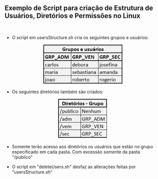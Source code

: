 ## Exemplo de Script para criação de Estrutura de Usuários, Diretórios e Permissões no Linux

<br>

* O script em usersStructure.sh cria os seguintes grupos e usuários:

<p align="center">
    <img src='./Grupos.png' />
</p>

* Os seguintes diretórios também são criados:
<p align="center">
    <img src='./Diretorios.png' />
</p>

* Somente terão acesso aos diretórios os usuários que estão no grupo especificado em cada pasta. Com excessão somente da pasta "/publico"

* O script em "deleteUsers.sh" desfaz as alterações feitas por "usersStructure.sh"